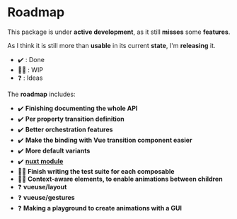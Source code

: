 # Roadmap

This package is under **active development**, as it still **misses** some **features**.

As I think it is still more than **usable** in its current **state**, I'm **releasing** it.

- ✔️ : Done
- 👨‍💻 : WIP
- ❓ : Ideas

The **roadmap** includes:

- ✔️ **Finishing documenting the whole API**
- ✔️ **Per property transition definition**
- ✔️ **Better orchestration features**
- ✔️ **Make the binding with Vue transition component easier**
- ✔️ **More default variants**
- ✔️ **[nuxt module](https://github.com/Tahul/nuxt-use-sound)**
- 👨‍💻 **Finish writing the test suite for each composable**
- 👨‍💻 **Context-aware elements, to enable animations between children**
- ❓ **vueuse/layout**
- ❓ **vueuse/gestures**
- ❓ **Making a playground to create animations with a GUI**
